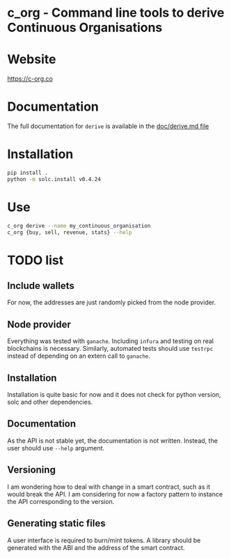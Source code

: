 # c_org - Command line tools to derive Continuous Organisations


# Website

https://c-org.co

# Documentation

The full documentation for `derive` is available in the [doc/derive.md file](../master/doc/derive.md)



# Installation


```bash
pip install .
python -m solc.install v0.4.24
```

# Use

```bash
c_org derive --name my_continuous_organisation
c_org {buy, sell, revenue, stats} --help
```

# TODO list

## Include wallets

For now, the addresses are just randomly picked from the node provider.

## Node provider

Everything was tested with `ganache`. Including `infura` and testing on real blockchains is necessary. Similarly, automated tests should use `testrpc` instead of depending on an extern call to `ganache`.

## Installation

Installation is quite basic for now and it does not check for python version, solc and other dependencies.

## Documentation

As the API is not stable yet, the documentation is not written. Instead, the user should use `--help` argument.

## Versioning

I am wondering how to deal with change in a smart contract, such as it would break the API. I am considering for now a factory pattern to instance the API corresponding to the version.

## Generating static files

A user interface is required to burn/mint tokens. A library should be generated with the ABI and the address of the smart contract.
